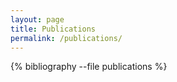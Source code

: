 ```yaml
---
layout: page
title: Publications
permalink: /publications/
---
```


{% bibliography --file publications %}